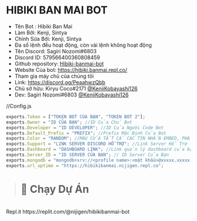 # HIBIKI BAN MAI BOT
- Tên Bot : Hibiki Ban Mai
- Làm Bởi: Kenji, Sintya
- Chỉnh Sửa Bởi: Kenji, Sintya
- Đa số lệnh đều hoạt động, còn vài lệnh không hoạt động
- Tên Discord: Sagiri Nozomi#6803
- Discord ID: 579566400360808459
- Github repository: [Hibiki-banmai-bot](https://github.com/KenjiKobayashi126/Hibiki-banmai-bot)
- Website Của bot: https://hibiki.banmai.repl.co/
- Tham gia máy chủ của chúng tôi
- Link: https://discord.gg/PeaahwzQbb
- Chủ sở hữu: Kiryu Coco#2171 [@KenjiKobayashi126](https://github.com/KenjiKobayashi126)
- Dev: Sagiri Nozomi#6803 [@KenjiKobayashi126](https://github.com/KenjiKobayashi126)

//Config.js
```js
exports.Token = ["TOKEN BOT CỦA BẠN", "TOKEN BOT 2"];
exports.Owner = "ID CỦA BẠN"; //ID Của Chủ Bot
exports.Developer = "ID DEVELOPER"; //ID Của Người Code Bot
exports.Default_Prefix = "PREFIX"; //Prefix Mặc Định Của Bot
exports.Color = "RANDOM"; //MÀU CỦA TẤT CẢ CÁC TIN NHẮN EMBED, PHẢI VIẾT HOA TẤT CẢ (Ví Dụ: BLUE, RANDOM) Hoặc Mã Hex
exports.Support = "LINK SERVER DISCORD HỖ TRỢ"; //Link Server Hỗ Trợ
exports.Dashboard = "DASHBOARD LINK"; //Link quản lý dashboard của bạn
exports.Server_ID = "ID SERVER CỦA BẠN"; // ID Server Của Bạn
exports.mongodb = "mongodb+srv://<profile name>:<mật khẩu>@xxxxx.xxxxx.mongodb.net/HibikiBanmaiData?retryWrites=true&w=majority"; //Chỉ nhận link Mongo Dạng này!
exports.url_uptime = "https://hibikibanmai.nijigen.repl.co";
```

 </a>  

> # 💨 Chạy Dự Án

<br>
Repl.it https://replit.com/@nijigen/hibikibanmai-bot <br>
